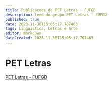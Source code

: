```yaml
---
title: Publicacoes de PET Letras - FUFGD 
description: feed do grupo PET Letras - FUFGD
published: true
date: 2023-11-30T15:05:17.707463
tags: Linguistica, Letras e Arte
editor: markdown
dateCreated: 2023-11-30T15:05:17.707463
---
```


# PET Letras
[PET Letras - FUFGD](/grupo/52PETLetrasFUFGD)